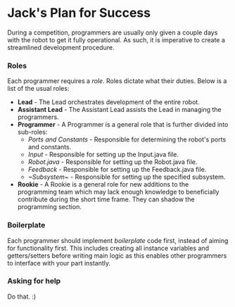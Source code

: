 # Jack's Plan for Success

During a competition, programmers are usually only given a couple days with the robot to get it fully operational. As such, it is imperative to create a streamlined development procedure.

### Roles

Each programmer requires a *role*. Roles dictate what their duties. Below is a list of the usual roles:

* **Lead** - The Lead orchestrates development of the entire robot.
* **Assistant Lead** - The Assistant Lead assists the Lead in managing the programmers.
* **Programmer** - A Programmer is a general role that is further divided into sub-roles:
    * *Ports and Constants* - Responsible for determining the robot's ports and constants.
    * *Input* - Responsible for setting up the Input.java file.
    * *Robot.java* - Responsible for setting up the Robot.java file.
    * *Feedback* - Responsible for setting up the Feedback.java file.
    * *~Subsystem~* - Responsible for setting up the specified subsystem.
* **Rookie** - A Rookie is a general role for new additions to the programming team which may lack enough knowledge to beneficially contribute during the short time frame. They can shadow the programming section.

### Boilerplate

Each programmer should implement _boilerplate_ code first, instead of aiming for functionality first. This includes creating all instance variables and getters/setters before writing main logic as this enables other programmers to interface with your part instantly.

### Asking for help

Do that. :)

